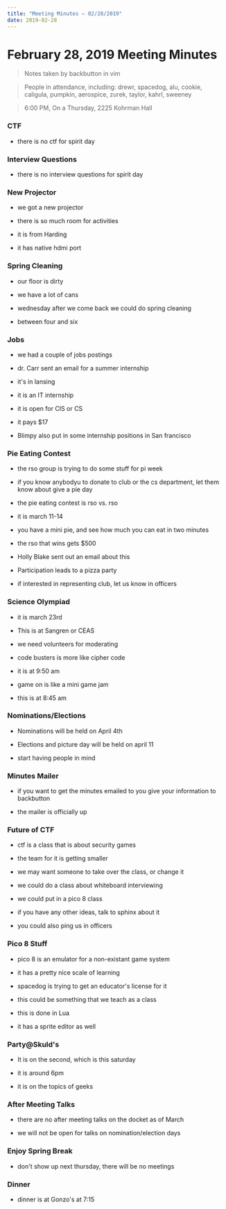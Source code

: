 ```yaml
---
title: "Meeting Minutes – 02/28/2019"
date: 2019-02-28
---
```

# February 28, 2019 Meeting Minutes
> Notes taken by backbutton in vim

> People in attendance, including: drewr, spacedog, alu, cookie, caligula, pumpkin, aerospice, zurek, taylor, kahrl, sweeney

> 6:00 PM, On a Thursday, 2225 Kohrman Hall

### CTF

* there is no ctf for spirit day

### Interview Questions

* there is no interview questions for spirit day

### New Projector

* we got a new projector

* there is so much room for activities

* it is from Harding

* it has native hdmi port

### Spring Cleaning

* our floor is dirty

* we have a lot of cans

* wednesday after we come back we could do spring cleaning

* between four and six

### Jobs

* we had a couple of jobs postings

* dr. Carr sent an email for a summer internship

* it's in lansing

* it is an IT internship

* it is open for CIS or CS

* it pays $17

* Blimpy also put in some internship positions in San francisco

### Pie Eating Contest

* the rso group is trying to do some stuff for pi week

* if you know anybodyu to donate to club or the cs department, let them know about give a pie day

* the pie eating contest is rso vs. rso

* it is march 11-14

* you have a mini pie, and see how much you can eat in two minutes

* the rso that wins gets $500

* Holly Blake sent out an email about this

* Participation leads to a pizza party

* if interested in representing club, let us know in officers

### Science Olympiad

* it is march 23rd

* This is at Sangren or CEAS

* we need volunteers for moderating

* code busters is more like cipher code

* it is at 9:50 am

* game on is like a mini game jam

* this is at 8:45 am

### Nominations/Elections

* Nominations will be held on April 4th

* Elections and picture day will be held on april 11

* start having people in mind

### Minutes Mailer

* if you want to get the minutes emailed to you give your information to backbutton

* the mailer is officially up

### Future of CTF

* ctf is a class that is about security games

* the team for it is getting smaller

* we may want someone to take over the class, or change it

* we could do a class about whiteboard interviewing

* we could put in a pico 8 class

* if you have any other ideas, talk to sphinx about it

* you could also ping us in officers

### Pico 8 Stuff

* pico 8 is an emulator for a non-existant game system

* it has a pretty nice scale of learning

* spacedog is trying to get an educator's license for it

* this could be something that we teach as a class

* this is done in Lua

* it has a sprite editor as well

### Party@Skuld's

* It is on the second, which is this saturday

* it is around 6pm

* it is on the topics of geeks

### After Meeting Talks

* there are no after meeting talks on the docket as of March

* we will not be open for talks on nomination/election days

### Enjoy Spring Break

* don't show up next thursday, there will be no meetings

### Dinner

* dinner is at Gonzo's at 7:15
